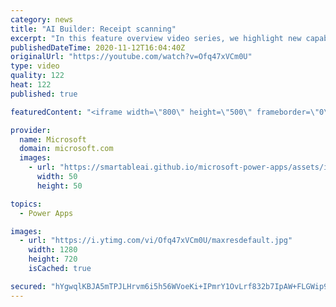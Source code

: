 ```yaml
---
category: news
title: "AI Builder: Receipt scanning"
excerpt: "In this feature overview video series, we highlight new capabilities included in the latest update to AI Builder.  Receipt scanning is a new AI Builder feature that processes receipts to identify and extract information. The AI model identifies receipt data, merchant information, total price, and taxes"
publishedDateTime: 2020-11-12T16:04:40Z
originalUrl: "https://youtube.com/watch?v=Ofq47xVCm0U"
type: video
quality: 122
heat: 122
published: true

featuredContent: "<iframe width=\"800\" height=\"500\" frameborder=\"0\" src=\"https://www.youtube.com/embed/Ofq47xVCm0U\" allow=\"accelerometer; autoplay; encrypted-media; gyroscope; picture-in-picture\" allowfullscreen></iframe>"

provider:
  name: Microsoft
  domain: microsoft.com
  images:
    - url: "https://smartableai.github.io/microsoft-power-apps/assets/images/organizations/microsoft.com-50x50.jpg"
      width: 50
      height: 50

topics:
  - Power Apps

images:
  - url: "https://i.ytimg.com/vi/Ofq47xVCm0U/maxresdefault.jpg"
    width: 1280
    height: 720
    isCached: true

secured: "hYgwqlKBJA5mTPJLHrvm6i5h56WVoeKi+IPmrY1OvLrf832b7IpAW+FLGWip9j4pO7hRJ00Ii1mH8HHP5jp7WVlUaEarbfbcf58VHKoowHkWGDtPHnQCX/Z50hYjK0bTCk1r3ZTgYlWPdISmoeFa6/kL5DezAPHIt1QUfJXyui7qkTFoE+4mKuQz5HZ8ul6LE15nJHvNr+d+27hxo3LarmJGn6m5TGgpIaSkGX14hROJDiMl/QyKa699FLL/48PtEd/ccxcRkPQObnldC9QJd3jm8rCkDFECUWL+SYl6NXUWzFEpEV6xKN/m+FCufLRRhJBUBDZ0i/I8RC9nbynFaYwVSW0JFksbEMRjItMw8E3YeK+3cFcH+c/RywQRf09YjeKUmI49GNVbj4gfOcFvfWS6MxOeHumysUAGPfSNi9o=;5Y0JHcXj6BVzivshX/SQIA=="
---
```


